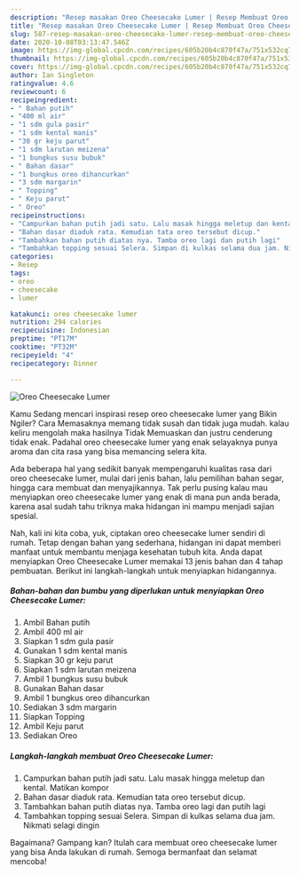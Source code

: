```yaml
---
description: "Resep masakan Oreo Cheesecake Lumer | Resep Membuat Oreo Cheesecake Lumer Yang Enak Banget"
title: "Resep masakan Oreo Cheesecake Lumer | Resep Membuat Oreo Cheesecake Lumer Yang Enak Banget"
slug: 587-resep-masakan-oreo-cheesecake-lumer-resep-membuat-oreo-cheesecake-lumer-yang-enak-banget
date: 2020-10-08T03:13:47.546Z
image: https://img-global.cpcdn.com/recipes/605b20b4c870f47a/751x532cq70/oreo-cheesecake-lumer-foto-resep-utama.jpg
thumbnail: https://img-global.cpcdn.com/recipes/605b20b4c870f47a/751x532cq70/oreo-cheesecake-lumer-foto-resep-utama.jpg
cover: https://img-global.cpcdn.com/recipes/605b20b4c870f47a/751x532cq70/oreo-cheesecake-lumer-foto-resep-utama.jpg
author: Ian Singleton
ratingvalue: 4.6
reviewcount: 6
recipeingredient:
- " Bahan putih"
- "400 ml air"
- "1 sdm gula pasir"
- "1 sdm kental manis"
- "30 gr keju parut"
- "1 sdm larutan meizena"
- "1 bungkus susu bubuk"
- " Bahan dasar"
- "1 bungkus oreo dihancurkan"
- "3 sdm margarin"
- " Topping"
- " Keju parut"
- " Oreo"
recipeinstructions:
- "Campurkan bahan putih jadi satu. Lalu masak hingga meletup dan kental. Matikan kompor"
- "Bahan dasar diaduk rata. Kemudian tata oreo tersebut dicup."
- "Tambahkan bahan putih diatas nya. Tamba oreo lagi dan putih lagi"
- "Tambahkan topping sesuai Selera. Simpan di kulkas selama dua jam. Nikmati selagi dingin"
categories:
- Resep
tags:
- oreo
- cheesecake
- lumer

katakunci: oreo cheesecake lumer 
nutrition: 294 calories
recipecuisine: Indonesian
preptime: "PT17M"
cooktime: "PT32M"
recipeyield: "4"
recipecategory: Dinner

---
```



![Oreo Cheesecake Lumer](https://img-global.cpcdn.com/recipes/605b20b4c870f47a/751x532cq70/oreo-cheesecake-lumer-foto-resep-utama.jpg)

Kamu Sedang mencari inspirasi resep oreo cheesecake lumer yang Bikin Ngiler? Cara Memasaknya memang tidak susah dan tidak juga mudah. kalau keliru mengolah maka hasilnya Tidak Memuaskan dan justru cenderung tidak enak. Padahal oreo cheesecake lumer yang enak selayaknya punya aroma dan cita rasa yang bisa memancing selera kita.

Ada beberapa hal yang sedikit banyak mempengaruhi kualitas rasa dari oreo cheesecake lumer, mulai dari jenis bahan, lalu pemilihan bahan segar, hingga cara membuat dan menyajikannya. Tak perlu pusing kalau mau menyiapkan oreo cheesecake lumer yang enak di mana pun anda berada, karena asal sudah tahu triknya maka hidangan ini mampu menjadi sajian spesial.




Nah, kali ini kita coba, yuk, ciptakan oreo cheesecake lumer sendiri di rumah. Tetap dengan bahan yang sederhana, hidangan ini dapat memberi manfaat untuk membantu menjaga kesehatan tubuh kita. Anda dapat menyiapkan Oreo Cheesecake Lumer memakai 13 jenis bahan dan 4 tahap pembuatan. Berikut ini langkah-langkah untuk menyiapkan hidangannya.

<!--inarticleads1-->

##### Bahan-bahan dan bumbu yang diperlukan untuk menyiapkan Oreo Cheesecake Lumer:

1. Ambil  Bahan putih
1. Ambil 400 ml air
1. Siapkan 1 sdm gula pasir
1. Gunakan 1 sdm kental manis
1. Siapkan 30 gr keju parut
1. Siapkan 1 sdm larutan meizena
1. Ambil 1 bungkus susu bubuk
1. Gunakan  Bahan dasar
1. Ambil 1 bungkus oreo dihancurkan
1. Sediakan 3 sdm margarin
1. Siapkan  Topping
1. Ambil  Keju parut
1. Sediakan  Oreo




<!--inarticleads2-->

##### Langkah-langkah membuat Oreo Cheesecake Lumer:

1. Campurkan bahan putih jadi satu. Lalu masak hingga meletup dan kental. Matikan kompor
1. Bahan dasar diaduk rata. Kemudian tata oreo tersebut dicup.
1. Tambahkan bahan putih diatas nya. Tamba oreo lagi dan putih lagi
1. Tambahkan topping sesuai Selera. Simpan di kulkas selama dua jam. Nikmati selagi dingin




Bagaimana? Gampang kan? Itulah cara membuat oreo cheesecake lumer yang bisa Anda lakukan di rumah. Semoga bermanfaat dan selamat mencoba!
